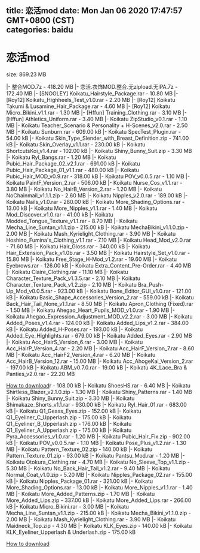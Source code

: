 
title: 恋活mod
date: Mon Jan 06 2020 17:47:57 GMT+0800 (CST)    
categories: baidu
---

# 恋活mod
size: 869.23 MB
 
 
|- 整合MOD.7z - 418.20 MB
|- 恋活.衣饰MOD.整合.无zipload.无IPA.7z - 172.40 MB
|- [SNOOLEY] Koikatu_Hairstyle_Package.rar - 10.80 MB
|- [Roy12] Koikatu_Highheels_Test_v1.0.rar - 2.20 MB
|- [Roy12] Koikatu Takumi & Lusamine_Hair_Package.rar - 4.60 MB
|- [Roy12] Koikatu Micro_Bikini_v1.1.rar - 1.30 MB
|- [Hffun] Training_Clothing.rar - 3.10 MB
|- [Hffun] Athletics_Uniform.rar - 3.40 MB
|- Koikatu ZipStudio_v0.1.rar - 1.10 MB
|- Koikatu Teacher_Scenario & Personality + H-Scenes_v2.0.rar - 2.50 MB
|- Koikatu Sunburn.rar - 609.00 kB
|- Koikatu SpecTest_Plugin.rar - 54.00 kB
|- Koikatu Skin_Type_Slender_with_Breast_Definition.zip - 741.00 kB
|- Koikatu Skin_Overlay_v1.1.rar - 230.00 kB
|- Koikatu ShortcutsKoi_v1.4.rar - 102.00 kB
|- Koikatu Shiny_Bunny_Suit.zip - 3.30 MB
|- Koikatu Ryl_Bangs.rar - 1.20 MB
|- Koikatu Pubic_Hair_Package_02_v2.1.rar - 691.00 kB
|- Koikatu Pubic_Hair_Package_01_v1.1.rar - 480.00 kB
|- Koikatu Pubic_Hair_MOD_v0.9.rar - 318.00 kB
|- Koikatu POV_v0.0.5.rar - 1.10 MB
|- Koikatu PaintF_Version_2.rar - 506.00 kB
|- Koikatu Nurse_Cos_v1.1.rar - 3.80 MB
|- Koikatu No_HairB_Version_2.rar - 1.20 MB
|- Koikatu NoChainmail_v1.1.1.zip - 2.60 MB
|- Koikatu Nipples_v2.0.rar - 189.00 kB
|- Koikatu Nails_v1.0.rar - 280.00 kB
|- Koikatu More_Shading_Options.rar - 13.00 kB
|- Koikatu More_Nipples_v1.1.rar - 1.40 MB
|- Koikatu Mod_Discover_v1.0.rar - 41.00 kB
|- Koikatu Modded_Tongue_Texture_v1.1.rar - 8.70 MB
|- Koikatu Mecha_Line_Suntan_v1.1.zip - 215.00 kB
|- Koikatu MechaBikini_v1.1.0.zip - 2.00 MB
|- Koikatu Mash_Kyrielight_Clothing.rar - 3.90 MB
|- Koikatu Hoshino_Fumina's_Clothing_v1.1.rar - 7.10 MB
|- Koikatu Head_Mod_v2.0.rar - 71.60 MB
|- Koikatu Hair_Gloss.rar - 340.00 kB
|- Koikatu Hair_Extension_Pack_v1.0b.rar - 3.50 MB
|- Koikatu Hairstyle_Set_v1.0.rar - 15.80 MB
|- Koikatu Free_Stage_H-Mod_v1.2.rar - 19.60 MB
|- Koikatu Eyebrows.rar - 126.00 kB
|- Koikatu Extra_Content_Pre-Order.rar - 4.40 MB
|- Koikatu Claire_Clothing.rar - 11.10 MB
|- Koikatu Character_Texture_Pack_v1.3.5.rar - 2.10 MB
|- Koikatu Character_Texture_Pack_v1.2.zip - 2.10 MB
|- Koikatu Bra_Push-Up_Mod_v0.0.5.rar - 923.00 kB
|- Koikatu Bone_Editor_GUI_v1.0.rar - 121.00 kB
|- Koikatu Basic_Shape_Accessories_Version_2.rar - 559.00 kB
|- Koikatu Back_Hair_Tail_None_v1.1.rar - 8.50 MB
|- Koikatu Apron_Clothing (Fixed).rar - 1.50 MB
|- Koikatu Ahegao_Heart_Pupils_MOD_v1.0.rar - 1.90 MB
|- Koikatu Ahegao_Expression_Adjustment_MOD_v2.2.rar - 3.00 MB
|- Koikatu Added_Poses_v1.4.rar - 124.00 kB
|- Koikatu Added_Lips_v1.2.rar - 384.00 kB
|- Koikatu Added_H-Poses.rar - 193.00 kB
|- Koikatu Added_Eye_Highlights.rar - 679.00 kB
|- Koikatu Added_Eyes.rar - 2.90 MB
|- Koikatu Acc_HairS_Version_6.rar - 3.00 MB
|- Koikatu Acc_HairP_Version_4.rar - 2.20 MB
|- Koikatu Acc_HairF_Version_7.rar - 8.60 MB
|- Koikatu Acc_HairF2_Version_4.rar - 6.20 MB
|- Koikatu Acc_HairB_Version_12.rar - 15.00 MB
|- Koikatu Acc_AhogeKai_Version_2.rar - 197.00 kB
|- Koikatu ABM_v0.7.0.rar - 19.00 kB
|- Koikatu 4K_Lace_Bra & Panties_v2.0.rar - 22.20 MB

[How to download](https://bpcam.bemobtrk.com/go/2ceec3aa-1ca2-46d6-b9ff-aaa5c184517c?jno=4902)r - 108.00 kB
|- Koikatu ShoesHS.rar - 6.40 MB
|- Koikatu Shirtless_Blazer_v2.1.0.zip - 1.30 MB
|- Koikatu Shiny_Patterns.rar - 1.40 MB
|- Koikatu Shiny_Bunny_Suit.zip - 3.30 MB
|- Koikatu Shimakaze_Shorts_v1.1.rar - 930.00 kB
|- Koikatu Ryl_Hair_01.rar - 683.00 kB
|- Koikatu Q1_Geass_Eyes.zip - 152.00 kB
|- Koikatu Q1_Eyeliner_C_Upperlash.zip - 175.00 kB
|- Koikatu Q1_Eyeliner_B_Upperlash.zip - 176.00 kB
|- Koikatu Q1_Eyeliner_A_Upperlash.zip - 175.00 kB
|- Koikatu Pyra_Accessories_v1.0.rar - 1.20 MB
|- Koikatu Pubic_Hair_Fix.zip - 902.00 kB
|- Koikatu POV_v0.0.5.rar - 1.10 MB
|- Koikatu Pose_Plus_v1.2.rar - 1.30 MB
|- Koikatu Pattern_Texture_02.zip - 140.00 kB
|- Koikatu Pattern_Texture_01.zip - 93.00 kB
|- Koikatu Pantsu_Mod.rar - 1.20 MB
|- Koikatu Otokura_Clothing.rar - 4.70 MB
|- Koikatu No_Sleeve_Top_v1.1.zip - 5.30 MB
|- Koikatu No_Back_Hair_Tail_v1.2.rar - 9.40 MB
|- Koikatu Normal_Coat_v1.0.zip - 5.20 MB
|- Koikatu Nipples_Package_02.rar - 155.00 kB
|- Koikatu Nipples_Package_01.rar - 321.00 kB
|- Koikatu More_Shading_Options.rar - 13.00 kB
|- Koikatu More_Nipples_v1.1.rar - 1.40 MB
|- Koikatu More_Added_Patterns.zip - 1.70 MB
|- Koikatu More_Added_Lips.zip - 337.00 kB
|- Koikatu More_Added_Lips.rar - 266.00 kB
|- Koikatu Micro_Bikini.rar - 3.00 MB
|- Koikatu Mecha_Line_Suntan_v1.1.zip - 215.00 kB
|- Koikatu Mecha_Bikini_v1.1.0.zip - 2.00 MB
|- Koikatu Mash_Kyrielight_Clothing.rar - 3.90 MB
|- Koikatu Maidneck_Top.zip - 4.30 MB
|- Koikatu KLK_Eyes.zip - 140.00 kB
|- Koikatu KLK_Eyeliner_Upperlash & Underlash.zip - 175.00 kB

[How to download](https://bpcam.bemobtrk.com/go/2ceec3aa-1ca2-46d6-b9ff-aaa5c184517c?jno=4897)